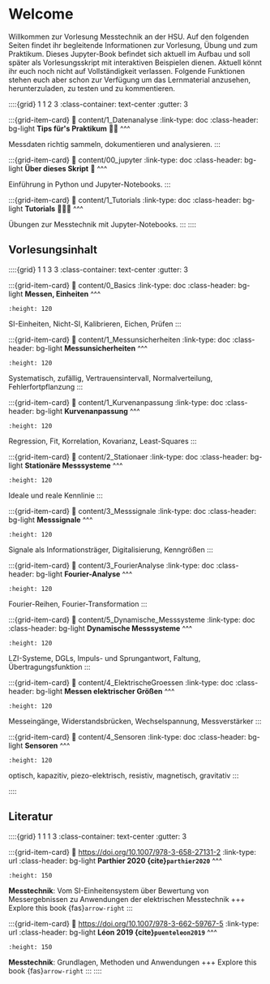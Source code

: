 # Welcome

Willkommen zur Vorlesung Messtechnik an der HSU. Auf den folgenden Seiten findet ihr begleitende Informationen zur Vorlesung, Übung und zum Praktikum.
Dieses Jupyter-Book befindet sich aktuell im Aufbau und soll später als Vorlesungsskript mit interaktiven Beispielen dienen. 
Aktuell könnt ihr euch noch nicht auf Vollständigkeit verlassen. Folgende Funktionen stehen euch aber schon zur Verfügung um das Lernmaterial anzusehen, herunterzuladen, zu testen und zu kommentieren.


::::{grid} 1 1 2 3
:class-container: text-center
:gutter: 3

:::{grid-item-card}
:link: content/1_Datenanalyse
:link-type: doc
:class-header: bg-light
**Tips für's Praktikum** 👩‍🔬
^^^

Messdaten richtig sammeln, dokumentieren und analysieren.
:::

:::{grid-item-card}
:link: content/00_jupyter
:link-type: doc
:class-header: bg-light
**Über dieses Skript** 🐍
^^^

Einführung in Python und Jupyter-Notebooks.
:::


:::{grid-item-card}
:link: content/1_Tutorials
:link-type: doc
:class-header: bg-light
**Tutorials** 🧑🏽‍💻
^^^

Übungen zur Messtechnik mit Jupyter-Notebooks.
:::
::::

## Vorlesungsinhalt

::::{grid} 1 1 3 3
:class-container: text-center
:gutter: 3

:::{grid-item-card}
:link: content/0_Basics
:link-type: doc
:class-header: bg-light
**Messen, Einheiten**
^^^
```{image} content/draw/SI.png
:height: 120
```
SI-Einheiten, Nicht-SI, Kalibrieren, Eichen, Prüfen
:::

:::{grid-item-card}
:link: content/1_Messunsicherheiten
:link-type: doc
:class-header: bg-light
**Messunsicherheiten**
^^^
```{image} content/draw/abweichung.png
:height: 120
```
Systematisch, zufällig, Vertrauensintervall, Normalverteilung, Fehlerfortpflanzung
:::

:::{grid-item-card}
:link: content/1_Kurvenanpassung
:link-type: doc
:class-header: bg-light
**Kurvenanpassung**
^^^
```{image} content/draw/regression.png
:height: 120
```
Regression, Fit, Korrelation, Kovarianz, Least-Squares
:::

:::{grid-item-card}
:link: content/2_Stationaer
:link-type: doc
:class-header: bg-light
**Stationäre Messsysteme**
^^^
```{image} content/draw/realeKennlinie.png
:height: 120
```
Ideale und reale Kennlinie
:::

:::{grid-item-card}
:link: content/3_Messsignale
:link-type: doc
:class-header: bg-light
**Messsignale**
^^^
```{image} content/draw/digitalisierung.png
:height: 120
```
Signale als Informationsträger, Digitalisierung, Kenngrößen
:::

:::{grid-item-card}
:link: content/3_FourierAnalyse
:link-type: doc
:class-header: bg-light
**Fourier-Analyse**
^^^
```{image} content/draw/fft.png
:height: 120
```
Fourier-Reihen, Fourier-Transformation
:::

:::{grid-item-card}
:link: content/5_Dynamische_Messsysteme
:link-type: doc
:class-header: bg-light
**Dynamische Messsysteme**
^^^
```{image} content/draw/übertragungsfunktion.png
:height: 120
```
LZI-Systeme, DGLs, Impuls- und Sprungantwort, Faltung, Übertragungsfunktion
:::


:::{grid-item-card}
:link: content/4_ElektrischeGroessen
:link-type: doc
:class-header: bg-light
**Messen elektrischer Größen**
^^^
```{image} content/draw/messbruecke.png
:height: 120
```
Messeingänge, Widerstandsbrücken, Wechselspannung, Messverstärker
:::

:::{grid-item-card}
:link: content/4_Sensoren
:link-type: doc
:class-header: bg-light
**Sensoren**
^^^
```{image} content/draw/ifo.png
:height: 120
```
optisch, kapazitiv, piezo-elektrisch, resistiv, magnetisch, gravitativ
:::

::::


## Literatur

::::{grid} 1 1 1 3
:class-container: text-center
:gutter: 3

:::{grid-item-card}
:link: https://doi.org/10.1007/978-3-658-27131-2
:link-type: url
:class-header: bg-light
**Parthier 2020 {cite}`parthier2020`**
^^^
```{image} content/pictures/2020_Book_Messtechnik.png
:height: 150
```
**Messtechnik**: Vom SI-Einheitensystem über Bewertung von Messergebnissen zu Anwendungen der elektrischen Messtechnik
+++
Explore this book {fas}`arrow-right`
:::

:::{grid-item-card}
:link: https://doi.org/10.1007/978-3-662-59767-5
:link-type: url
:class-header: bg-light
**Léon 2019 {cite}`puenteleon2019`**
^^^
```{image} content/pictures/2019_Book_Messtechnik.png
:height: 150
```
**Messtechnik**: Grundlagen, Methoden und Anwendungen
+++
Explore this book {fas}`arrow-right`
:::
::::



```{bibliography}
```